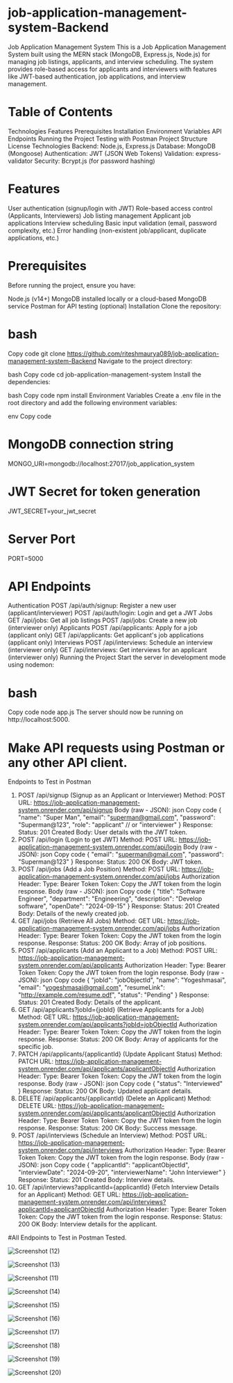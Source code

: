 # job-application-management-system-Backend
Job Application Management System
This is a Job Application Management System built using the MERN stack (MongoDB, Express.js, Node.js) for managing job listings, applicants, and interview scheduling. The system provides role-based access for applicants and interviewers with features like JWT-based authentication, job applications, and interview management.

# Table of Contents
Technologies
Features
Prerequisites
Installation
Environment Variables
API Endpoints
Running the Project
Testing with Postman
Project Structure
License
Technologies
Backend: Node.js, Express.js
Database: MongoDB (Mongoose)
Authentication: JWT (JSON Web Tokens)
Validation: express-validator
Security: Bcrypt.js (for password hashing)
# Features
User authentication (signup/login with JWT)
Role-based access control (Applicants, Interviewers)
Job listing management
Applicant job applications
Interview scheduling
Basic input validation (email, password complexity, etc.)
Error handling (non-existent job/applicant, duplicate applications, etc.)
# Prerequisites
Before running the project, ensure you have:

Node.js (v14+)
MongoDB installed locally or a cloud-based MongoDB service
Postman for API testing (optional)
Installation
Clone the repository:

# bash
Copy code
git clone https://github.com/riteshmaurya089/job-application-management-system-Backend
Navigate to the project directory:

bash
Copy code
cd job-application-management-system
Install the dependencies:

bash
Copy code
npm install
Environment Variables
Create a .env file in the root directory and add the following environment variables:

env
Copy code
# MongoDB connection string
MONGO_URI=mongodb://localhost:27017/job_application_system

# JWT Secret for token generation
JWT_SECRET=your_jwt_secret

# Server Port
PORT=5000
# API Endpoints
Authentication
POST /api/auth/signup: Register a new user (applicant/interviewer)
POST /api/auth/login: Login and get a JWT
Jobs
GET /api/jobs: Get all job listings
POST /api/jobs: Create a new job (interviewer only)
Applicants
POST /api/applicants: Apply for a job (applicant only)
GET /api/applicants: Get applicant's job applications (applicant only)
Interviews
POST /api/interviews: Schedule an interview (interviewer only)
GET /api/interviews: Get interviews for an applicant (interviewer only)
Running the Project
Start the server in development mode using nodemon:


# bash
Copy code
node app.js
The server should now be running on http://localhost:5000.

# Make API requests using Postman or any other API client.
Endpoints to Test in Postman
1. POST /api/signup (Signup as an Applicant or Interviewer)
Method: POST
URL: https://job-application-management-system.onrender.com/api/signup
Body (raw - JSON):
json
Copy code
{
  "name": "Super Man",
  "email": "superman@gmail.com",
  "password": "Superman@123",
  "role": "applicant"  // or "interviewer"
}
Response:
Status: 201 Created
Body: User details with the JWT token.
2. POST /api/login (Login to get JWT)
Method: POST
URL: https://job-application-management-system.onrender.com/api/login
Body (raw - JSON):
json
Copy code
{
   "email": "superman@gmail.com",
  "password": "Superman@123"
}
Response:
Status: 200 OK
Body: JWT token.
3. POST /api/jobs (Add a Job Position)
Method: POST
URL: https://job-application-management-system.onrender.com/api/jobs
Authorization Header:
Type: Bearer Token
Token: Copy the JWT token from the login response.
Body (raw - JSON):
json
Copy code
{
  "title": "Software Engineer",
  "department": "Engineering",
  "description": "Develop software",
  "openDate": "2024-09-15"
}
Response:
Status: 201 Created
Body: Details of the newly created job.
4. GET /api/jobs (Retrieve All Jobs)
Method: GET
URL: https://job-application-management-system.onrender.com/api/jobs
Authorization Header:
Type: Bearer Token
Token: Copy the JWT token from the login response.
Response:
Status: 200 OK
Body: Array of job positions.
5. POST /api/applicants (Add an Applicant to a Job)
Method: POST
URL: https://job-application-management-system.onrender.com/api/applicants
Authorization Header:
Type: Bearer Token
Token: Copy the JWT token from the login response.
Body (raw - JSON):
json
Copy code
{
  "jobId": "jobObjectId",
  "name": "Yogeshmasai",
  "email": "yogeshmasai@gmail.com",
  "resumeLink": "http://example.com/resume.pdf",
  "status": "Pending"
}
Response:
Status: 201 Created
Body: Details of the applicant.
6. GET /api/applicants?jobId={jobId} (Retrieve Applicants for a Job)
Method: GET
URL: https://job-application-management-system.onrender.com/api/applicants?jobId=jobObjectId
Authorization Header:
Type: Bearer Token
Token: Copy the JWT token from the login response.
Response:
Status: 200 OK
Body: Array of applicants for the specific job.
7. PATCH /api/applicants/{applicantId} (Update Applicant Status)
Method: PATCH
URL: https://job-application-management-system.onrender.com/api/applicants/applicantObjectId
Authorization Header:
Type: Bearer Token
Token: Copy the JWT token from the login response.
Body (raw - JSON):
json
Copy code
{
  "status": "Interviewed"
}
Response:
Status: 200 OK
Body: Updated applicant details.
8. DELETE /api/applicants/{applicantId} (Delete an Applicant)
Method: DELETE
URL: https://job-application-management-system.onrender.com/api/applicants/applicantObjectId
Authorization Header:
Type: Bearer Token
Token: Copy the JWT token from the login response.
Response:
Status: 200 OK
Body: Success message.
9. POST /api/interviews (Schedule an Interview)
Method: POST
URL: https://job-application-management-system.onrender.com/api/interviews
Authorization Header:
Type: Bearer Token
Token: Copy the JWT token from the login response.
Body (raw - JSON):
json
Copy code
{
  "applicantId": "applicantObjectId",
  "interviewDate": "2024-09-20",
  "interviewerName": "John Interviewer"
}
Response:
Status: 201 Created
Body: Interview details.
10. GET /api/interviews?applicantId={applicantId} (Fetch Interview Details for an Applicant)
Method: GET
URL: https://job-application-management-system.onrender.com/api/interviews?applicantId=applicantObjectId
Authorization Header:
Type: Bearer Token
Token: Copy the JWT token from the login response.
Response:
Status: 200 OK
Body: Interview details for the applicant.

#All Endpoints to Test in Postman Tested.


![Screenshot (12)](https://github.com/user-attachments/assets/cc808ccf-1179-44f2-9e48-aa52d66e18c9)

![Screenshot (13)](https://github.com/user-attachments/assets/94269e57-544c-4abe-80a6-7527ad68b00e)

![Screenshot (11)](https://github.com/user-attachments/assets/15bcc100-92e1-4f47-a137-e5347bb4781d)

![Screenshot (14)](https://github.com/user-attachments/assets/69686bf7-05d6-41ef-97e8-4f574090e998)


![Screenshot (15)](https://github.com/user-attachments/assets/16c575dc-2a1c-40e9-9067-9d4d9051db2d)


![Screenshot (16)](https://github.com/user-attachments/assets/7534aab7-34be-4fec-b325-a36ee7ed6ec9)

![Screenshot (17)](https://github.com/user-attachments/assets/6a5a57cc-7a10-43d8-a45c-7f3a3da8af72)


![Screenshot (18)](https://github.com/user-attachments/assets/a5386e75-b9df-4880-8068-e5cc30d41f82)

![Screenshot (19)](https://github.com/user-attachments/assets/9816f016-761e-430b-94db-b17992dc277e)

![Screenshot (20)](https://github.com/user-attachments/assets/d95d2040-d8cd-4f29-b25d-0ab461615a1c)


